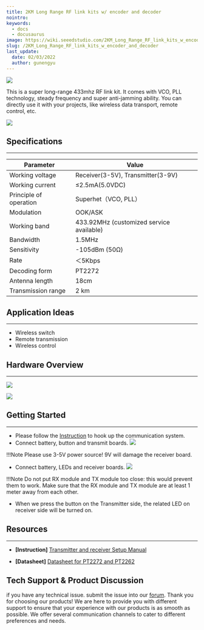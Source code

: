 ```yaml
---
title: 2KM Long Range RF link kits w/ encoder and decoder
nointro:
keywords:
  - docs
  - docusaurus
image: https://wiki.seeedstudio.com/2KM_Long_Range_RF_link_kits_w_encoder_and_decoder/
slug: /2KM_Long_Range_RF_link_kits_w_encoder_and_decoder
last_update:
  date: 02/03/2022
  author: gunengyu
---
```

![](https://files.seeedstudio.com/wiki/2KM_Long_Range_RF_link_kits_w_encoder_and_decoder/img/2kmrf.jpg)

This is a super long-range 433mhz RF link kit. It comes with VCO, PLL technology, steady frequency and super anti-jamming ability. You can directly use it with your projects, like wireless data transport, remote control, etc.

[![](https://files.seeedstudio.com/wiki/Seeed-WiKi/docs/images/300px-Get_One_Now_Banner-ragular.png)](https://www.seeedstudio.com/2km-long-range-rf-link-kits-w-encoder-and-decoder-p-321.html?cPath=139_140)

##   Specifications
---
| Parameter              | Value                                    |
|------------------------|------------------------------------------|
| Working voltage        | Receiver(3-5V), Transmitter(3-9V)        |
| Working current        | ≤2.5mA(5.0VDC)                           |
| Principle of operation | Superhet（VCO, PLL）                     |
| Modulation             | OOK/ASK                                  |
| Working band           | 433.92MHz (customized service available) |
| Bandwidth              | 1.5MHz                                   |
| Sensitivity            | -105dBm (50Ω)                            |
| Rate                   | ＜5Kbps                                  |
| Decoding form          | PT2272                                   |
| Antenna length         | 18cm                                     |
| Transmission range     | 2 km                                     |
##   Application Ideas
---
*   Wireless switch
*   Remote transmission
*   Wireless control

##   Hardware Overview
---
![](https://files.seeedstudio.com/wiki/2KM_Long_Range_RF_link_kits_w_encoder_and_decoder/img/433rf5.png)

![](https://files.seeedstudio.com/wiki/2KM_Long_Range_RF_link_kits_w_encoder_and_decoder/img/433rf6.png)

## Getting Started
---

- Please follow the [Instruction](https://files.seeedstudio.com/wiki/2KM_Long_Range_RF_link_kits_w_encoder_and_decoder/res/2KM_RF.rar) to hook up the communication system.
- Connect battery, button and transmit boards.
![](https://files.seeedstudio.com/wiki/2KM_Long_Range_RF_link_kits_w_encoder_and_decoder/img/2KM_TX.JPG)

!!!Note
    Please use 3-5V power source! 9V will damage the receiver board.
- Connect battery, LEDs and receiver boards.
![](https://files.seeedstudio.com/wiki/2KM_Long_Range_RF_link_kits_w_encoder_and_decoder/img/2KM_RX.JPG)

!!!Note
    Do not put RX module and TX module too close: this would prevent them to work. Make sure that the RX module and TX module are at least 1 meter away from each other.
- When we press the button on the Transmitter side, the related LED on receiver side will be turned on.

## Resources
---
- **[Instruction]**   [Transmitter and receiver Setup Manual](https://files.seeedstudio.com/wiki/2KM_Long_Range_RF_link_kits_w_encoder_and_decoder/res/2KM_RF.rar)

- **[Datasheet]**   [Datasheet for PT2272 and PT2262](http://www.datasheetcatalog.org/datasheet/PrincetonTechnologyCorporation/mXusxsq.pdf)

## Tech Support & Product Discussion
 if you have any technical issue.  submit the issue into our [forum](http://forum.seeedstudio.com/). 
Thank you for choosing our products! We are here to provide you with different support to ensure that your experience with our products is as smooth as possible. We offer several communication channels to cater to different preferences and needs.

<div class="button_tech_support_container">
<a href="https://forum.seeedstudio.com/" class="button_forum"></a> 
<a href="https://www.seeedstudio.com/contacts" class="button_email"></a>
</div>

<div class="button_tech_support_container">
<a href="https://discord.gg/eWkprNDMU7" class="button_discord"></a> 
<a href="https://github.com/Seeed-Studio/wiki-documents/discussions/69" class="button_discussion"></a>
</div>